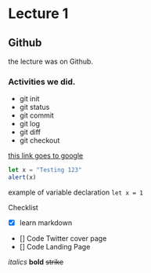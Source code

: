 # Lecture 1

## Github
the lecture was on Github.

### Activities we did.

- git init
- git status
- git commit
- git log
- git diff
- git checkout


[this link goes to google](https://www.coogle.com)

```javascript
let x = "Testing 123"
alert(x)
```

example of variable declaration `let x = 1`

Checklist
- [x] learn markdown
- [] Code Twitter cover page
- [] Code Landing Page

*italics*
**bold**
~~strike~~
